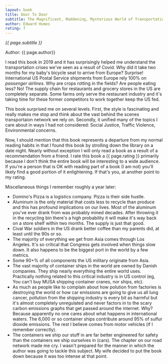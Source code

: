 ```yaml
---
layout: book
title: Door To Door
subtitle: The Magnificent, Maddening, Mysterious World of Transportation
author: Edward Humes
rating: 7
---
```


*{{ page.subtitle }}*

Author: {{ page.author}}

I read this book in 2019 and it has surprisingly helped me understand the
transportation crises we've seen as a result of Covid.  Why did it take two
months for my baby's bicycle seat to arrive from Europe?  Surprise!
International US Postal Service shipments from Europe rely 100% on *passenger
airlines*.  Why are crops rotting in the fields?  Are people eating less?  No!
The supply chain for restaurants and grocery stores in the US are completely
separate.  Some farms only serve the restaurant industry and it's taking time
for these former competitors to work together keep the US fed.

This book surprised me on several levels.  First, the style is fascinating and
really makes me stop and think about the vast behind the scenes transportaion
network we rely on.  Secondly, it unified many of the topics I care about in
ways I had not considered: Social Justice, Traffic Violence, Environmental
concerns.

Now, I should mention that this book represents a departure from my normal
reading habits in that I found this book by strolling down the library on a
date night.  Nearly without exception I will only read a book as a result of a
recommendation from a friend.  I rate this book a {{ page.rating }} primarily
because I don't think the entire book will be interesting to a wide audience.
If you're a person that is OK with reading part of a book (I am not) you'll
likely find a good portion of it enlightening.  If that's you, at another point
to my rating.

Miscellaneous things I remember roughly a year later:
* Domino's Pizza is a logistics company.  Pizza is their side hustle.
* Aluminum is the only material that costs less to recycle than produce and
  this has profound implications on our lives.  Most of the aluminum you've
ever drank from was probably mined decades.  After throwing it in the recycling
bin there's a high probability it will make it's way back on a store shelf
within two months.  The supply is just that good.
* Cival War soldiers in the US drank better coffee than my parents did, at
  least until the 90s or so.
* The majority of everything we get from Asia comes through Los Angeles.  It's
  so critical that Congress gets involved when things slow down.  It also
  happens to be the biggest port in the world by a few metrics.
* Some 90+% of all components the US military originate from Asia.
* The vast majority of container ships in the world are owned by Danish
  companies.  They ship nearly everything the entire world uses.  Practically
  nothing related to this critical industry is in US control (eg, You can't buy
  MUSA shipping container cranes, nor ships, etc).
* As much as people like to complain about how polution from factories is
  destroying the world or how car emissions are going to give us all lung
cancer, pollution from the shipping industry is every bit as harmful but it's
almost completely unregulated and never factors in to the scary carbon
emissions graphs that get passed around the internet.  Why?  Because apparently
no one cares about what happens in international waters.   The 6,000 or so
container ships contribute around 95% of sulfur dioxide emissions.  The rest I
believe comes from motor vehicles (if I remember correctly).
* The containers we ship our stuff in are far better engineered for safety than
  the containers we ship ourselves in (cars).  The chapter on our road network
  made me cry.  I wasn't prepared for the manner in which the author was going
  to tackle this subject.  My wife decided to put the book down because it was
  too intense at that point.
